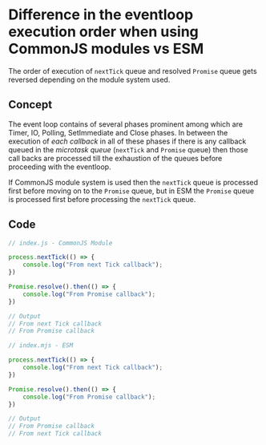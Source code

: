 # Difference in the eventloop execution order when using CommonJS modules vs ESM

The order of execution of `nextTick` queue and resolved `Promise` queue gets reversed depending on the module system used.

## Concept
The event loop contains of several phases prominent among which are Timer, IO, Polling, SetImmediate and Close phases.
In between the execution of _each callback_ in all of these phases if there is any callback queued in the *microtask queue* (`nextTick` and `Promise` queue)
then those call backs are processed till the exhaustion of the queues before proceeding with the eventloop.

If CommonJS module system is used then the `nextTick` queue is processed first before moving on to the `Promise` queue, but in ESM the `Promise` queue is processed first before processing the `nextTick` queue.

## Code
```javascript
// index.js - CommonJS Module

process.nextTick(() => {
    console.log("From next Tick callback");
})

Promise.resolve().then(() => {
    console.log("From Promise callback");
})

// Output
// From next Tick callback
// From Promise callback
```

```javascript
// index.mjs - ESM 

process.nextTick(() => {
    console.log("From next Tick callback");
})

Promise.resolve().then(() => {
    console.log("From Promise callback");
})

// Output
// From Promise callback
// From next Tick callback
```